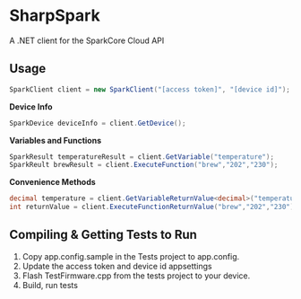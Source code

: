 SharpSpark
==========

A .NET client for the SparkCore Cloud API


Usage
-----
```csharp
SparkClient client = new SparkClient("[access token]", "[device id]");
```

**Device Info**
```csharp
SparkDevice deviceInfo = client.GetDevice();
```

**Variables and Functions**
```csharp
SparkResult temperatureResult = client.GetVariable("temperature");
SparkReult brewResult = client.ExecuteFunction("brew","202","230");
```

**Convenience Methods**
```csharp
decimal temperature = client.GetVariableReturnValue<decimal>("temperature");
int returnValue = client.ExecuteFunctionReturnValue("brew","202","230");
```

Compiling & Getting Tests to Run
---------

1. Copy app.config.sample in the Tests project to app.config.
2. Update the access token and device id appsettings
3. Flash TestFirmware.cpp from the tests project to your device.
4. Build, run tests
